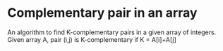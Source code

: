 # Complementary pair in an array

An algorithm to find K-complementary pairs in a given array of integers. Given array A, pair (i,j) is K-complementary if K = A[i]+A[j]
